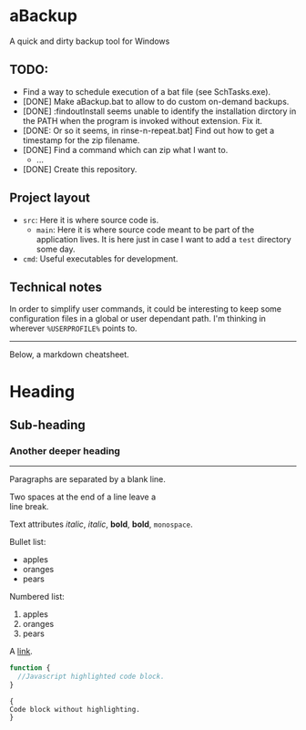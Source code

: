 aBackup
=======

A quick and dirty backup tool for Windows

TODO:
-----
  * Find a way to schedule execution of a bat file (see SchTasks.exe).
  * \[DONE\] Make aBackup.bat to allow to do custom on-demand backups.
  * \[DONE\] :findoutInstall seems unable to identify the installation dirctory in the PATH when the program is invoked without extension. Fix it.
  * \[DONE: Or so it seems, in rinse-n-repeat.bat\] Find out how to get a timestamp for the zip filename.
  * \[DONE\] Find a command which can zip what I want to.
    * ...
  * \[DONE\] Create this repository.

Project layout
--------------
  * `src`: Here it is where source code is.
    * `main`: Here it is where source code meant to be part of the application
              lives. It is here just in case I want to add a `test` directory
              some day.
  * `cmd`: Useful executables for development.

Technical notes
---------------
In order to simplify user commands, it could be interesting to keep some
configuration files in a global or user dependant path. I'm thinking in wherever
`%USERPROFILE%` points to.

---
Below, a markdown cheatsheet.

Heading
=======
Sub-heading
-----------
### Another deeper heading

---

Paragraphs are separated
by a blank line.

Two spaces at the end of a line leave a  
line break.

Text attributes _italic_, *italic*, __bold__, **bold**, `monospace`.

Bullet list:

  * apples
  * oranges
  * pears

Numbered list:

  1. apples
  2. oranges
  3. pears

A [link](http://example.com).

```javascript
function {
  //Javascript highlighted code block.
}
```

    {
    Code block without highlighting.
    }

